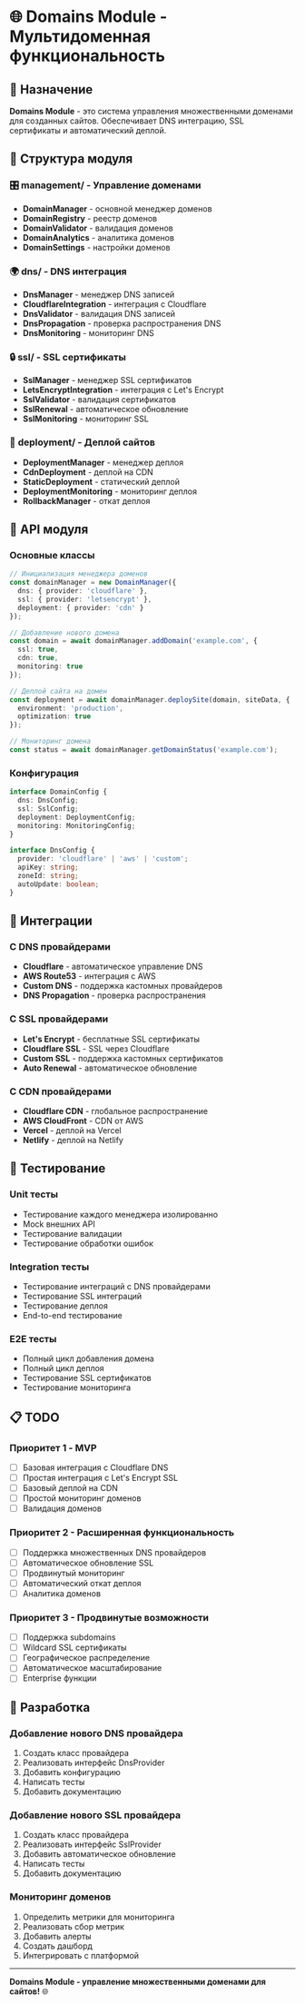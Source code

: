# 🌐 Domains Module - Мультидоменная функциональность

## 🎯 Назначение

**Domains Module** - это система управления множественными доменами для созданных сайтов. Обеспечивает DNS интеграцию, SSL сертификаты и автоматический деплой.

## 📁 Структура модуля

### 🎛️ **management/** - Управление доменами
- **DomainManager** - основной менеджер доменов
- **DomainRegistry** - реестр доменов
- **DomainValidator** - валидация доменов
- **DomainAnalytics** - аналитика доменов
- **DomainSettings** - настройки доменов

### 🌍 **dns/** - DNS интеграция
- **DnsManager** - менеджер DNS записей
- **CloudflareIntegration** - интеграция с Cloudflare
- **DnsValidator** - валидация DNS записей
- **DnsPropagation** - проверка распространения DNS
- **DnsMonitoring** - мониторинг DNS

### 🔒 **ssl/** - SSL сертификаты
- **SslManager** - менеджер SSL сертификатов
- **LetsEncryptIntegration** - интеграция с Let's Encrypt
- **SslValidator** - валидация сертификатов
- **SslRenewal** - автоматическое обновление
- **SslMonitoring** - мониторинг SSL

### 🚀 **deployment/** - Деплой сайтов
- **DeploymentManager** - менеджер деплоя
- **CdnDeployment** - деплой на CDN
- **StaticDeployment** - статический деплой
- **DeploymentMonitoring** - мониторинг деплоя
- **RollbackManager** - откат деплоя

## 🔧 API модуля

### Основные классы

```typescript
// Инициализация менеджера доменов
const domainManager = new DomainManager({
  dns: { provider: 'cloudflare' },
  ssl: { provider: 'letsencrypt' },
  deployment: { provider: 'cdn' }
});

// Добавление нового домена
const domain = await domainManager.addDomain('example.com', {
  ssl: true,
  cdn: true,
  monitoring: true
});

// Деплой сайта на домен
const deployment = await domainManager.deploySite(domain, siteData, {
  environment: 'production',
  optimization: true
});

// Мониторинг домена
const status = await domainManager.getDomainStatus('example.com');
```

### Конфигурация

```typescript
interface DomainConfig {
  dns: DnsConfig;
  ssl: SslConfig;
  deployment: DeploymentConfig;
  monitoring: MonitoringConfig;
}

interface DnsConfig {
  provider: 'cloudflare' | 'aws' | 'custom';
  apiKey: string;
  zoneId: string;
  autoUpdate: boolean;
}
```

## 🔗 Интеграции

### С DNS провайдерами
- **Cloudflare** - автоматическое управление DNS
- **AWS Route53** - интеграция с AWS
- **Custom DNS** - поддержка кастомных провайдеров
- **DNS Propagation** - проверка распространения

### С SSL провайдерами
- **Let's Encrypt** - бесплатные SSL сертификаты
- **Cloudflare SSL** - SSL через Cloudflare
- **Custom SSL** - поддержка кастомных сертификатов
- **Auto Renewal** - автоматическое обновление

### С CDN провайдерами
- **Cloudflare CDN** - глобальное распространение
- **AWS CloudFront** - CDN от AWS
- **Vercel** - деплой на Vercel
- **Netlify** - деплой на Netlify

## 🧪 Тестирование

### Unit тесты
- Тестирование каждого менеджера изолированно
- Mock внешних API
- Тестирование валидации
- Тестирование обработки ошибок

### Integration тесты
- Тестирование интеграций с DNS провайдерами
- Тестирование SSL интеграций
- Тестирование деплоя
- End-to-end тестирование

### E2E тесты
- Полный цикл добавления домена
- Полный цикл деплоя
- Тестирование SSL сертификатов
- Тестирование мониторинга

## 📋 TODO

### Приоритет 1 - MVP
- [ ] Базовая интеграция с Cloudflare DNS
- [ ] Простая интеграция с Let's Encrypt SSL
- [ ] Базовый деплой на CDN
- [ ] Простой мониторинг доменов
- [ ] Валидация доменов

### Приоритет 2 - Расширенная функциональность
- [ ] Поддержка множественных DNS провайдеров
- [ ] Автоматическое обновление SSL
- [ ] Продвинутый мониторинг
- [ ] Автоматический откат деплоя
- [ ] Аналитика доменов

### Приоритет 3 - Продвинутые возможности
- [ ] Поддержка subdomains
- [ ] Wildcard SSL сертификаты
- [ ] Географическое распределение
- [ ] Автоматическое масштабирование
- [ ] Enterprise функции

## 🚀 Разработка

### Добавление нового DNS провайдера
1. Создать класс провайдера
2. Реализовать интерфейс DnsProvider
3. Добавить конфигурацию
4. Написать тесты
5. Добавить документацию

### Добавление нового SSL провайдера
1. Создать класс провайдера
2. Реализовать интерфейс SslProvider
3. Добавить автоматическое обновление
4. Написать тесты
5. Добавить документацию

### Мониторинг доменов
1. Определить метрики для мониторинга
2. Реализовать сбор метрик
3. Добавить алерты
4. Создать дашборд
5. Интегрировать с платформой

---

**Domains Module - управление множественными доменами для сайтов!** 🌐 